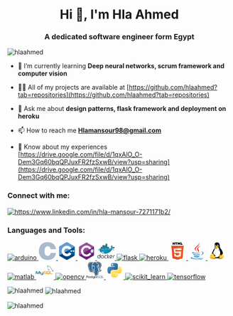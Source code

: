 <h1 align="center">Hi 👋, I'm Hla Ahmed</h1>
<h3 align="center">A dedicated software engineer form Egypt</h3>

<p align="left"> <img src="https://komarev.com/ghpvc/?username=hlaahmed&label=Profile%20views&color=0e75b6&style=flat" alt="hlaahmed" /> </p>

- 🌱 I’m currently learning **Deep neural networks, scrum framework and computer vision**

- 👨‍💻 All of my projects are available at [https://github.com/hlaahmed?tab=repositories](https://github.com/hlaahmed?tab=repositories)

- 💬 Ask me about **design patterns, flask framework and deployment on heroku**

- 📫 How to reach me **Hlamansour98@gmail.com**

- 📄 Know about my experiences [https://drive.google.com/file/d/1qxAlO_O-Dem3Gq60bqQPJuxFR2fzSxwB/view?usp=sharing](https://drive.google.com/file/d/1qxAlO_O-Dem3Gq60bqQPJuxFR2fzSxwB/view?usp=sharing)

<h3 align="left">Connect with me:</h3>
<p align="left">
<a href="https://www.linkedin.com/in/hla-mansour-7271171b2" target="blank"><img align="center" src="https://cdn.jsdelivr.net/npm/simple-icons@3.0.1/icons/linkedin.svg" alt="https://www.linkedin.com/in/hla-mansour-7271171b2/" height="30" width="40" /></a>
</p>

<h3 align="left">Languages and Tools:</h3>
<p align="left"> <a href="https://www.arduino.cc/" target="_blank"> <img src="https://cdn.worldvectorlogo.com/logos/arduino-1.svg" alt="arduino" width="40" height="40"/> </a> <a href="https://www.cprogramming.com/" target="_blank"> <img src="https://raw.githubusercontent.com/devicons/devicon/master/icons/c/c-original.svg" alt="c" width="40" height="40"/> </a> <a href="https://www.w3schools.com/cpp/" target="_blank"> <img src="https://raw.githubusercontent.com/devicons/devicon/master/icons/cplusplus/cplusplus-original.svg" alt="cplusplus" width="40" height="40"/> </a> <a href="https://www.w3schools.com/cs/" target="_blank"> <img src="https://raw.githubusercontent.com/devicons/devicon/master/icons/csharp/csharp-original.svg" alt="csharp" width="40" height="40"/> </a> <a href="https://www.docker.com/" target="_blank"> <img src="https://raw.githubusercontent.com/devicons/devicon/master/icons/docker/docker-original-wordmark.svg" alt="docker" width="40" height="40"/> </a> <a href="https://flask.palletsprojects.com/" target="_blank"> <img src="https://www.vectorlogo.zone/logos/pocoo_flask/pocoo_flask-icon.svg" alt="flask" width="40" height="40"/> </a> <a href="https://heroku.com" target="_blank"> <img src="https://www.vectorlogo.zone/logos/heroku/heroku-icon.svg" alt="heroku" width="40" height="40"/> </a> <a href="https://www.w3.org/html/" target="_blank"> <img src="https://raw.githubusercontent.com/devicons/devicon/master/icons/html5/html5-original-wordmark.svg" alt="html5" width="40" height="40"/> </a> <a href="https://www.java.com" target="_blank"> <img src="https://raw.githubusercontent.com/devicons/devicon/master/icons/java/java-original.svg" alt="java" width="40" height="40"/> </a> <a href="https://www.linux.org/" target="_blank"> <img src="https://raw.githubusercontent.com/devicons/devicon/master/icons/linux/linux-original.svg" alt="linux" width="40" height="40"/> </a> <a href="https://www.mathworks.com/" target="_blank"> <img src="https://raw.githubusercontent.com/simple-icons/simple-icons/master/icons/mathworks.svg" alt="matlab" width="40" height="40"/> </a> <a href="https://www.mysql.com/" target="_blank"> <img src="https://raw.githubusercontent.com/devicons/devicon/master/icons/mysql/mysql-original-wordmark.svg" alt="mysql" width="40" height="40"/> </a> <a href="https://opencv.org/" target="_blank"> <img src="https://www.vectorlogo.zone/logos/opencv/opencv-icon.svg" alt="opencv" width="40" height="40"/> </a> <a href="https://www.postgresql.org" target="_blank"> <img src="https://raw.githubusercontent.com/devicons/devicon/master/icons/postgresql/postgresql-original-wordmark.svg" alt="postgresql" width="40" height="40"/> </a> <a href="https://www.python.org" target="_blank"> <img src="https://raw.githubusercontent.com/devicons/devicon/master/icons/python/python-original.svg" alt="python" width="40" height="40"/> </a> <a href="https://scikit-learn.org/" target="_blank"> <img src="https://upload.wikimedia.org/wikipedia/commons/0/05/Scikit_learn_logo_small.svg" alt="scikit_learn" width="40" height="40"/> </a> <a href="https://www.tensorflow.org" target="_blank"> <img src="https://www.vectorlogo.zone/logos/tensorflow/tensorflow-icon.svg" alt="tensorflow" width="40" height="40"/> </a> </p>

<p><img align="left" src="https://github-readme-stats.vercel.app/api/top-langs?username=hlaahmed&show_icons=true&locale=en&layout=compact" alt="hlaahmed" /></p>

<p>&nbsp;<img align="center" src="https://github-readme-stats.vercel.app/api?username=hlaahmed&show_icons=true&locale=en" alt="hlaahmed" /></p>

<p><img align="center" src="https://github-readme-streak-stats.herokuapp.com/?user=hlaahmed&" alt="hlaahmed" /></p>

